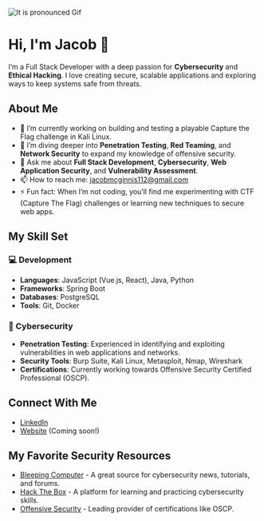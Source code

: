 ![It is pronounced Gif](https://media4.giphy.com/media/v1.Y2lkPTc5MGI3NjExOXdwcXYybXN2ZW50eTRmMHh0eW1tMXcxMW52dnBnMHozcjF5MHY4eSZlcD12MV9pbnRlcm5hbF9naWZfYnlfaWQmY3Q9Zw/xTiIzJSKB4l7xTouE8/giphy.gif)

# Hi, I'm Jacob 👋
I’m a Full Stack Developer with a deep passion for **Cybersecurity** and **Ethical Hacking**. I love creating secure, scalable applications and exploring ways to keep systems safe from threats.

## About Me
- 🔭 I’m currently working on building and testing a playable Capture the Flag challenge in Kali Linux.
- 🌱 I’m diving deeper into **Penetration Testing**, **Red Teaming**, and **Network Security** to expand my knowledge of offensive security.
- 💬 Ask me about **Full Stack Development**, **Cybersecurity**, **Web Application Security**, and **Vulnerability Assessment**.
- 📫 How to reach me: [jacobmcginnis112@gmail.com](mailto:jacobmcginnis112@gmail.com)
- ⚡ Fun fact: When I’m not coding, you’ll find me experimenting with CTF (Capture The Flag) challenges or learning new techniques to secure web apps.

## My Skill Set
### 💻 Development
- **Languages**: JavaScript (Vue.js, React), Java, Python
- **Frameworks**: Spring Boot
- **Databases**: PostgreSQL
- **Tools**: Git, Docker

### 🔐 Cybersecurity
- **Penetration Testing**: Experienced in identifying and exploiting vulnerabilities in web applications and networks.
- **Security Tools**: Burp Suite, Kali Linux, Metasploit, Nmap, Wireshark
- **Certifications**: Currently working towards Offensive Security Certified Professional (OSCP).

## Connect With Me
- [LinkedIn](https://www.linkedin.com/in/jacobamcginnis/)
- [Website](https://jacob-mcginnis.netlify.app/) (Coming soon!)

## My Favorite Security Resources
- [Bleeping Computer](https://www.bleepingcomputer.com/) - A great source for cybersecurity news, tutorials, and forums.
- [Hack The Box](https://www.hackthebox.eu/) - A platform for learning and practicing cybersecurity skills.
- [Offensive Security](https://www.offensive-security.com/) - Leading provider of certifications like OSCP.
